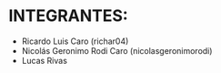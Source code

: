 # INTEGRANTES:

- Ricardo Luis Caro (richar04)
- Nicolás Geronimo Rodi Caro (nicolasgeronimorodi)
- Lucas Rivas
